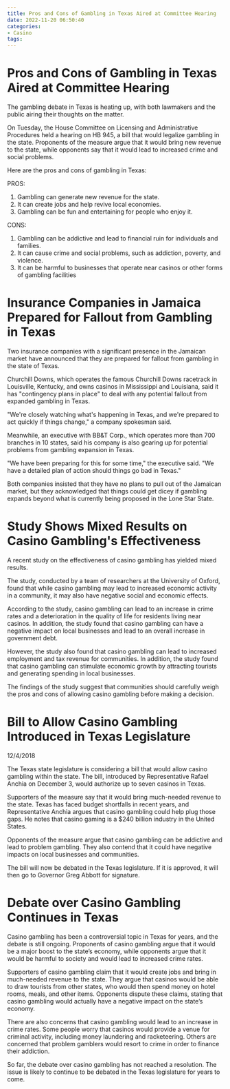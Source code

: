 ```yaml
---
title: Pros and Cons of Gambling in Texas Aired at Committee Hearing
date: 2022-11-20 06:50:40
categories:
- Casino
tags:
---
```



#  Pros and Cons of Gambling in Texas Aired at Committee Hearing

The gambling debate in Texas is heating up, with both lawmakers and the public airing their thoughts on the matter.

On Tuesday, the House Committee on Licensing and Administrative Procedures held a hearing on HB 945, a bill that would legalize gambling in the state. Proponents of the measure argue that it would bring new revenue to the state, while opponents say that it would lead to increased crime and social problems.

Here are the pros and cons of gambling in Texas:

PROS:

1. Gambling can generate new revenue for the state.
2. It can create jobs and help revive local economies.
3. Gambling can be fun and entertaining for people who enjoy it.

CONS:

1. Gambling can be addictive and lead to financial ruin for individuals and families.
2. It can cause crime and social problems, such as addiction, poverty, and violence.
3. It can be harmful to businesses that operate near casinos or other forms of gambling facilities

#  Insurance Companies in Jamaica Prepared for Fallout from Gambling in Texas

Two insurance companies with a significant presence in the Jamaican market have announced that they are prepared for fallout from gambling in the state of Texas.

Churchill Downs, which operates the famous Churchill Downs racetrack in Louisville, Kentucky, and owns casinos in Mississippi and Louisiana, said it has "contingency plans in place" to deal with any potential fallout from expanded gambling in Texas.

"We're closely watching what's happening in Texas, and we're prepared to act quickly if things change," a company spokesman said.

Meanwhile, an executive with BB&T Corp., which operates more than 700 branches in 10 states, said his company is also gearing up for potential problems from gambling expansion in Texas.

"We have been preparing for this for some time," the executive said. "We have a detailed plan of action should things go bad in Texas."

Both companies insisted that they have no plans to pull out of the Jamaican market, but they acknowledged that things could get dicey if gambling expands beyond what is currently being proposed in the Lone Star State.

#  Study Shows Mixed Results on Casino Gambling's Effectiveness

A recent study on the effectiveness of casino gambling has yielded mixed results.

The study, conducted by a team of researchers at the University of Oxford, found that while casino gambling may lead to increased economic activity in a community, it may also have negative social and economic effects.

According to the study, casino gambling can lead to an increase in crime rates and a deterioration in the quality of life for residents living near casinos. In addition, the study found that casino gambling can have a negative impact on local businesses and lead to an overall increase in government debt.

However, the study also found that casino gambling can lead to increased employment and tax revenue for communities. In addition, the study found that casino gambling can stimulate economic growth by attracting tourists and generating spending in local businesses.

The findings of the study suggest that communities should carefully weigh the pros and cons of allowing casino gambling before making a decision.

#  Bill to Allow Casino Gambling Introduced in Texas Legislature

12/4/2018

The Texas state legislature is considering a bill that would allow casino gambling within the state. The bill, introduced by Representative Rafael Anchia on December 3, would authorize up to seven casinos in Texas.

Supporters of the measure say that it would bring much-needed revenue to the state. Texas has faced budget shortfalls in recent years, and Representative Anchia argues that casino gambling could help plug those gaps. He notes that casino gaming is a $240 billion industry in the United States.

Opponents of the measure argue that casino gambling can be addictive and lead to problem gambling. They also contend that it could have negative impacts on local businesses and communities.

The bill will now be debated in the Texas legislature. If it is approved, it will then go to Governor Greg Abbott for signature.

#  Debate over Casino Gambling Continues in Texas

Casino gambling has been a controversial topic in Texas for years, and the debate is still ongoing. Proponents of casino gambling argue that it would be a major boost to the state’s economy, while opponents argue that it would be harmful to society and would lead to increased crime rates.

Supporters of casino gambling claim that it would create jobs and bring in much-needed revenue to the state. They argue that casinos would be able to draw tourists from other states, who would then spend money on hotel rooms, meals, and other items. Opponents dispute these claims, stating that casino gambling would actually have a negative impact on the state’s economy.

There are also concerns that casino gambling would lead to an increase in crime rates. Some people worry that casinos would provide a venue for criminal activity, including money laundering and racketeering. Others are concerned that problem gamblers would resort to crime in order to finance their addiction.

So far, the debate over casino gambling has not reached a resolution. The issue is likely to continue to be debated in the Texas legislature for years to come.